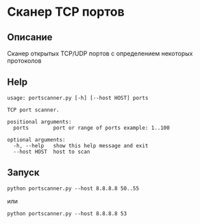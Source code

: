 # Сканер TCP портов
## Описание
Сканер открытых TCP/UDP портов c определением некоторых протоколов
## Help
```commandline
usage: portscanner.py [-h] [--host HOST] ports

TCP port scanner.

positional arguments:
  ports        port or range of ports example: 1..100

optional arguments:
  -h, --help   show this help message and exit
  --host HOST  host to scan
```
## Запуск
```commandline
python portscanner.py --host 8.8.8.8 50..55
```
или
```commandline
python portscanner.py --host 8.8.8.8 53
```
